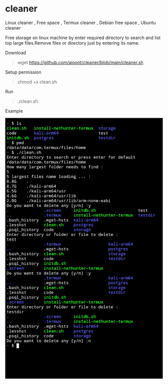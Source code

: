 # cleaner
Linux cleaner , Free space , Termux cleaner , Debian free space , Ubuntu cleaner 

Free storage on linux machine by enter required directory to search and list top large files.Remove files or directory just by entering its name.

Download 
> wget https://github.com/aioont/cleaner/blob/main/cleaner.sh

Setup permission

> chmod +x clean.sh

Run

> ./clean.sh

Example

<img src="https://github.com/aioont/cleaner/blob/main/CLEAN%20TOOL.jpg" alt="Image" >








